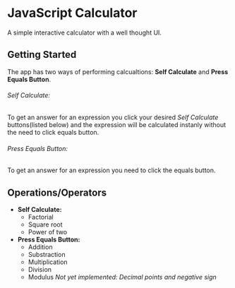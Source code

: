 # JavaScript Calculator
A simple interactive calculator with a well thought UI. 

## Getting Started
The app has two ways of performing calcualtions: **Self Calculate** and **Press Equals Button**.

###### Self Calculate:
To get an answer for an expression you click your desired _Self Calculate_ buttons(listed below) and the expression will be calculated instanly without the need to click equals button.

###### Press Equals Button:
To get an answer for an expression you need to click the equals button.

## Operations/Operators
- **Self Calculate:**
  * Factorial
  * Square root	
  * Power of two
- **Press Equals Button:**	
  * Addition
  * Substraction
  * Multiplication
  * Division
  * Modulus
*Not yet implemented: Decimal points and negative sign*

